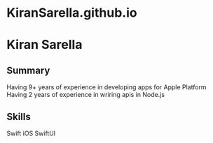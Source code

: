 # KiranSarella.github.io

# Kiran Sarella

## Summary
Having 9+ years of experience in developing apps for Apple Platform 
Having 2 years of experience in wriring apis in Node.js

## Skills
Swift
iOS
SwiftUI
